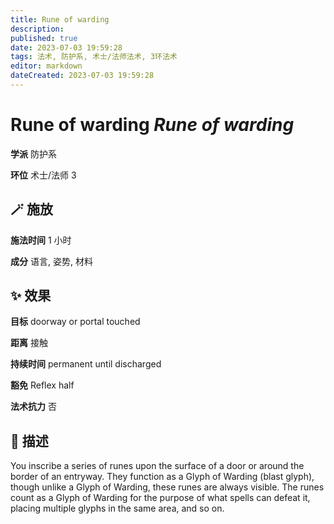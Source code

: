 ```yaml
---
title: Rune of warding
description: 
published: true
date: 2023-07-03 19:59:28
tags: 法术, 防护系, 术士/法师法术, 3环法术
editor: markdown
dateCreated: 2023-07-03 19:59:28
---
```


# **Rune of warding** *Rune of warding*

**学派** 防护系 

**环位** 术士/法师 3

## 🪄 施放

**施法时间** 1 小时

**成分** 语言, 姿势, 材料

## ✨ 效果 

**目标** doorway or portal touched 

**距离** 接触  

**持续时间** permanent until discharged 

**豁免** Reflex half

**法术抗力** 否

## 📖 描述

You inscribe a series of runes upon the surface of a door or around the border of an entryway. They function as a Glyph of Warding (blast glyph), though unlike a Glyph of Warding, these runes are always visible. The runes count as a Glyph of Warding for the purpose of what spells can defeat it, placing multiple glyphs in the same area, and so on.
    